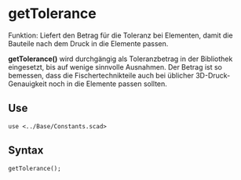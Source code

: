 # getTolerance

Funktion: Liefert den Betrag für die Toleranz bei Elementen, damit die Bauteile nach dem Druck in die Elemente passen.

__getTolerance()__ wird durchgängig als Toleranzbetrag in der Bibliothek eingesetzt, bis auf wenige sinnvolle Ausnahmen. Der Betrag ist so bemessen, dass die Fischertechnikteile auch bei üblicher 3D-Druck-Genauigkeit noch in die Elemente passen sollten.

## Use
<pre><code>use &lt;../Base/Constants.scad&gt;</pre></code>

## Syntax
<pre><code>getTolerance();
</pre></code>
